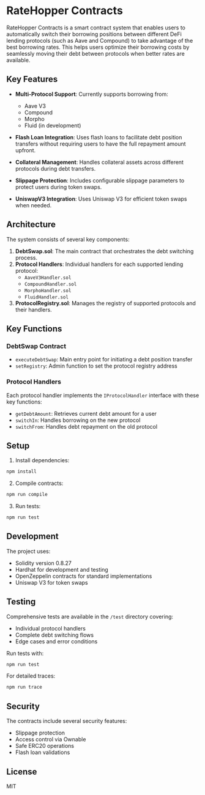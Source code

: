 # RateHopper Contracts

RateHopper Contracts is a smart contract system that enables users to automatically switch their borrowing positions between different DeFi lending protocols (such as Aave and Compound) to take advantage of the best borrowing rates. This helps users optimize their borrowing costs by seamlessly moving their debt between protocols when better rates are available.

## Key Features

- **Multi-Protocol Support**: Currently supports borrowing from:
  - Aave V3
  - Compound
  - Morpho
  - Fluid (in development)

- **Flash Loan Integration**: Uses flash loans to facilitate debt position transfers without requiring users to have the full repayment amount upfront.

- **Collateral Management**: Handles collateral assets across different protocols during debt transfers.

- **Slippage Protection**: Includes configurable slippage parameters to protect users during token swaps.

- **UniswapV3 Integration**: Uses Uniswap V3 for efficient token swaps when needed.

## Architecture

The system consists of several key components:

1. **DebtSwap.sol**: The main contract that orchestrates the debt switching process.
2. **Protocol Handlers**: Individual handlers for each supported lending protocol:
   - `AaveV3Handler.sol`
   - `CompoundHandler.sol`
   - `MorphoHandler.sol`
   - `FluidHandler.sol`
3. **ProtocolRegistry.sol**: Manages the registry of supported protocols and their handlers.

## Key Functions

### DebtSwap Contract

- `executeDebtSwap`: Main entry point for initiating a debt position transfer
- `setRegistry`: Admin function to set the protocol registry address

### Protocol Handlers

Each protocol handler implements the `IProtocolHandler` interface with these key functions:
- `getDebtAmount`: Retrieves current debt amount for a user
- `switchIn`: Handles borrowing on the new protocol
- `switchFrom`: Handles debt repayment on the old protocol

## Setup

1. Install dependencies:
```bash
npm install
```

2. Compile contracts:
```bash
npm run compile
```

3. Run tests:
```bash
npm run test
```

## Development

The project uses:
- Solidity version 0.8.27
- Hardhat for development and testing
- OpenZeppelin contracts for standard implementations
- Uniswap V3 for token swaps

## Testing

Comprehensive tests are available in the `/test` directory covering:
- Individual protocol handlers
- Complete debt switching flows
- Edge cases and error conditions

Run tests with:
```bash
npm run test
```

For detailed traces:
```bash
npm run trace
```

## Security

The contracts include several security features:
- Slippage protection
- Access control via Ownable
- Safe ERC20 operations
- Flash loan validations

## License

MIT
